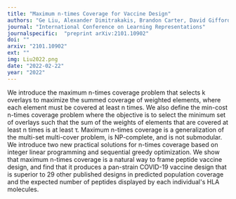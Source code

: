 ```yaml
---
title: "Maximum n-times Coverage for Vaccine Design"
authors: "Ge Liu, Alexander Dimitrakakis, Brandon Carter, David Gifford"
journal: "International Conference on Learning Representations"
journalspecific:  "preprint arXiv:2101.10902"
doi: ""
arxiv: "2101.10902"
ext: ""
img: Liu2022.png
date: "2022-02-22"
year: "2022"
---
```


We introduce the maximum n-times coverage problem that selects k overlays to maximize the summed coverage of weighted elements, where each element must be covered at least n times. We also define the min-cost n-times coverage problem where the objective is to select the minimum set of overlays such that the sum of the weights of elements that are covered at least n times is at least τ. Maximum n-times coverage is a generalization of the multi-set multi-cover problem, is NP-complete, and is not submodular. We introduce two new practical solutions for n-times coverage based on integer linear programming and sequential greedy optimization. We show that maximum n-times coverage is a natural way to frame peptide vaccine design, and find that it produces a pan-strain COVID-19 vaccine design that is superior to 29 other published designs in predicted population coverage and the expected number of peptides displayed by each individual's HLA molecules.
